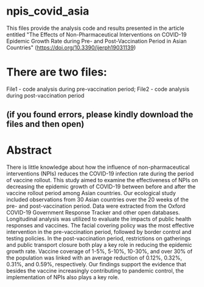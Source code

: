 # npis_covid_asia
This files provide the analysis code and results presented in the article entitled "The Effects of Non-Pharmaceutical Interventions on COVID-19 Epidemic Growth Rate during Pre- and Post-Vaccination Period in Asian Countries"
(https://doi.org/10.3390/ijerph19031139)

# There are two files:
  File1 - code analysis during pre-vaccination period; 
  File2 - code analysis during post-vaccination period
 ## (if you found errors, please kindly download the files and then open)

# Abstract
There is little knowledge about how the influence of non-pharmaceutical interventions (NPIs) reduces the COVID-19 infection rate during the period of vaccine rollout. This study aimed to examine the effectiveness of NPIs on decreasing the epidemic growth of COVID-19 between before and after the vaccine rollout period among Asian countries. Our ecological study included observations from 30 Asian countries over the 20 weeks of the pre- and post-vaccination period. Data were extracted from the Oxford COVID-19 Government Response Tracker and other open databases. Longitudinal analysis was utilized to evaluate the impacts of public health responses and vaccines. The facial covering policy was the most effective intervention in the pre-vaccination period, followed by border control and testing policies. In the post-vaccination period, restrictions on gatherings and public transport closure both play a key role in reducing the epidemic growth rate. Vaccine coverage of 1-5%, 5-10%, 10-30%, and over 30% of the population was linked with an average reduction of 0.12%, 0.32%, 0.31%, and 0.59%, respectively. Our findings support the evidence that besides the vaccine increasingly contributing to pandemic control, the implementation of NPIs also plays a key role.
